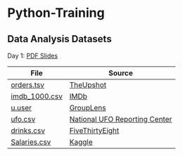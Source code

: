 # Python-Training


## Data Analysis Datasets

Day 1: [PDF Slides](Data_Analysis/Introduction%20to%20Data%20Analysis.pdf)

File | Source
--- | ---
[orders.tsv](https://raw.githubusercontent.com/noswolf/Python-Training/main/Data%20Analysis/Data/orders.tsv) | [TheUpshot](https://github.com/TheUpshot/chipotle)
[imdb_1000.csv](https://raw.githubusercontent.com/noswolf/Python-Training/main/Data%20Analysis/Data/imdb_1000.csv) | [IMDb](https://www.imdb.com/search/title/?groups=top_1000&sort=user_rating&view=simple)
[u.user](https://raw.githubusercontent.com/noswolf/Python-Training/main/Data%20Analysis/Data/u.user) | [GroupLens](http://grouplens.org/datasets/movielens/100k/)
[ufo.csv](https://raw.githubusercontent.com/noswolf/Python-Training/main/Data%20Analysis/Data/ufo.csv) | [National UFO Reporting Center](http://www.nuforc.org/webreports.html)
[drinks.csv](https://raw.githubusercontent.com/noswolf/Python-Training/main/Data%20Analysis/Data/drinks.csv) | [FiveThirtyEight](https://github.com/fivethirtyeight/data/tree/master/alcohol-consumption)
[Salaries.csv](https://raw.githubusercontent.com/noswolf/Python-Training/main/Data%20Analysis/Data/Salaries.csv) | [Kaggle](https://www.kaggle.com/datasets/kaggle/sf-salaries)
